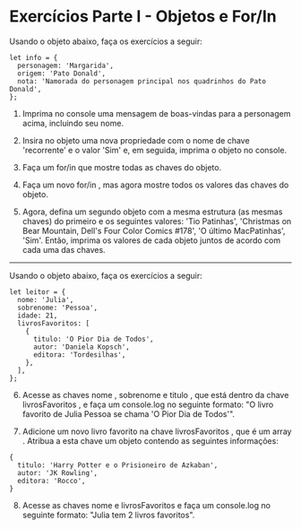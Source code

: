 # Exercícios Parte I - Objetos e For/In

Usando o objeto abaixo, faça os exercícios a seguir:
```
let info = {
  personagem: 'Margarida',
  origem: 'Pato Donald',
  nota: 'Namorada do personagem principal nos quadrinhos do Pato Donald',
};
```
1. Imprima no console uma mensagem de boas-vindas para a personagem acima, incluindo seu nome.

2. Insira no objeto uma nova propriedade com o nome de chave 'recorrente' e o valor 'Sim' e, em seguida, imprima o objeto no console.

3. Faça um for/in que mostre todas as chaves do objeto.

4. Faça um novo for/in , mas agora mostre todos os valores das chaves do objeto.

5. Agora, defina um segundo objeto com a mesma estrutura (as mesmas chaves) do primeiro e os seguintes valores: 'Tio Patinhas', 'Christmas on Bear Mountain, Dell's Four Color Comics #178', 'O último MacPatinhas', 'Sim'. Então, imprima os valores de cada objeto juntos de acordo com cada uma das chaves.
___
Usando o objeto abaixo, faça os exercícios a seguir:
```
let leitor = {
  nome: 'Julia',
  sobrenome: 'Pessoa',
  idade: 21,
  livrosFavoritos: [
    {
      titulo: 'O Pior Dia de Todos',
      autor: 'Daniela Kopsch',
      editora: 'Tordesilhas',
    },
  ],
};
```
6. Acesse as chaves nome , sobrenome e titulo , que está dentro da chave livrosFavoritos , e faça um console.log no seguinte formato: "O livro favorito de Julia Pessoa se chama 'O Pior Dia de Todos'".

7. Adicione um novo livro favorito na chave livrosFavoritos , que é um array . Atribua a esta chave um objeto contendo as seguintes informações:
```
{
  titulo: 'Harry Potter e o Prisioneiro de Azkaban',
  autor: 'JK Rowling',
  editora: 'Rocco',
}
```
8. Acesse as chaves nome e livrosFavoritos e faça um console.log no seguinte formato: "Julia tem 2 livros favoritos".